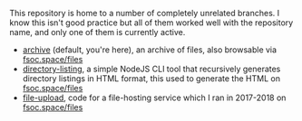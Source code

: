 This repository is home to a number of completely unrelated branches. I know this isn't good practice but all of them worked well with the repository name, and only one of them is currently active.

- [archive](https://github.com/fs-c/files/tree/archive) (default, you're here), an archive of files, also browsable via [fsoc.space/files](https://fsoc.space/files)
- [directory-listing](https://github.com/fs-c/files/tree/directory-listing), a simple NodeJS CLI tool that recursively generates directory listings in HTML format, this used to generate the HTML on [fsoc.space/files](https://fsoc.space/files)
- [file-upload](https://github.com/fs-c/files/tree/file-upload), code for a file-hosting service which I ran in 2017-2018 on [fsoc.space/files](https://fsoc.space/files)
